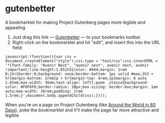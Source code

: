# gutenbetter
A bookmarklet for making Project Gutenberg pages more legible and appealing

1. Just drag this link — [Gutenbetter]() — to your bookmarks toolbar.
2. Right-click on the bookmarklet and hit "edit", and insert this into the URL field:
```
javascript:(function(){var css = document.createElement("style");css.type = "text/css";css.innerHTML = '*{font-family: "Avenir Next", "avenir next", avenir next, avenir !important;line-height:1.65}h3{color: #444;margin: 1rem 0;}hr{border:0;background: none;border-bottom: 1px solid #eee;}h3 + hr{margin-bottom: 2rem}p + hr{margin-top: 4rem;}p{margin: 0 auto 1.65em;max-width: 36em;text-align: left}.poem .stanza{background-color: #F6F6F6;border-radius: 10px;box-sizing: border-box;margin: 1em auto;max-width: 36rem;padding: 1rem 1.5rem;}';document.body.appendChild(css);})();
```

When you're on a page on Project Gutenberg (like [Around the World in 80 Days](https://www.gutenberg.org/files/103/103-h/103-h.htm)), poke the bookmarklet and it'll make the page far more attractive and legible.
